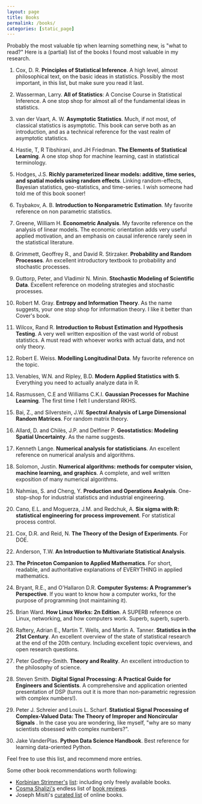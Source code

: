 ```yaml
---
layout: page
title: Books
permalink: /books/
categories: [static_page]
---
```


Probably the most valuable tip when learning something new, is "what to read?"
Here is a (partial) list of the books I found most valuable in my research.

1. Cox, D. R. __Principles of Statistical Inference__. 
A high level, almost philosophical text, on the basic ideas in statistics. Possibly the most important, in this list, but make sure you read it last. 

2. Wasserman, Larry. __All of Statistics__: A Concise Course in Statistical Inference. 
A one stop shop for almost all of the fundamental ideas in statistics.

3. van der Vaart, A. W. __Asymptotic Statistics__. 
Much, if not most, of classical statistics is asymptotic. 
This book can serve both as an introduction, and as a technical reference for the vast realm of asymptotic statistics.

4. Hastie, T, R Tibshirani, and JH Friedman. __The Elements of Statistical Learning__. 
A one stop shop for machine learning, cast in statistical terminology.

4. Hodges, J.S. __Richly parameterized linear models: additive, time series, and spatial models using random effects__. Linking random-effects, Bayesian statistics, geo-statistics, and time-series. I wish someone had told me of this book sooner!

5. Tsybakov, A. B. __Introduction to Nonparametric Estimation__. 
My favorite reference on non parametric statistics.

6. Greene, William H. __Econometric Analysis__. 
My favorite reference on the analysis of linear models. 
The economic orientation adds very useful applied motivation, and an emphasis on causal inference rarely seen in the statistical literature.

8. Grimmett, Geoffrey R., and David R. Stirzaker. __Probability and Random Processes__. 
An excellent introductory textbook to probability and stochastic processes.

9. Guttorp, Peter, and Vladimir N. Minin. __Stochastic Modeling of Scientific Data__. 
Excellent reference on modeling strategies and stochastic processes. 

9. Robert M. Gray. __Entropy and Information Theory__.
As the name suggests, your one stop shop for information theory.
I like it better than Cover's book. 

10. Wilcox, Rand R. __Introduction to Robust Estimation and Hypothesis Testing__. 
A very well written exposition of the vast world of robust statistics. 
A must read with whoever works with actual data, and not only theory. 

11. Robert E. Weiss. __Modelling Longitudinal Data__. My favorite reference on the topic. 

13. Venables, W.N. and Ripley, B.D. __Modern Applied Statistics with S__. Everything you need to actually analyze data in R. 

14. Rasmussen, C.E and Williams C.K.I. __Gaussian Processes for Machine Learning__. 
The first time I felt I understand RKHS.

15. Bai, Z., and Silverstein, J.W. __Spectral Analysis of Large Dimensional Random Matrices__. 
For random matrix theory.

16. Allard, D. and Chilès, J.P. and Delfiner P. __Geostatistics: Modeling Spatial Uncertainty__. 
As the name suggests.

17. Kenneth Lange. __Numerical analysis for statisticians__. 
An excellent reference on numerical analysis and algorithms.

24. Solomon, Justin. __Numerical algorithms: methods for computer vision, machine learning, and graphics__. A complete, and well written exposition of many numerical algorithms. 


18. Nahmias, S. and Cheng, Y. __Production and Operations Analysis__. 
One-stop-shop for industrial statistics and industrial engineering.

19. Cano, E.L. and Moguerza, J.M. and Redchuk, A. __Six sigma with R: statistical engineering for process improvement__. For 
statistical process control.

20. Cox, D.R. and Reid, N. __The Theory of the Design of Experiments__. For DOE.

21. Anderson, T.W. __An Introduction to Multivariate Statistical Analysis__.

22. __The Princeton Companion to Applied Mathematics__. For short, readable, and authoritative explanations of EVERYTHING in applied mathematics. 

23. Bryant, R.E., and O'Hallaron D.R. __Computer Systems: A Programmer’s Perspective__. 
If you want to know how a computer works, for the purpose of programming (not maintaining it). 

24. Brian Ward. __How Linux Works: 2n Edition__.
A SUPERB reference on Linux, networking, and how computers work. 
Superb, superb, superb. 


25. Raftery, Adrian E., Martin T. Wells, and Martin A. Tanner. __Statistics in the 21st Century__. An excellent overview of the state of statistical research at the end of the 20th century. Including excellent topic overviews, and open research questions. 

26. Peter Godfrey-Smith. __Theory and Reality__. An excellent introduction to the philosophy of science. 

27. Steven Smith. __Digital Signal Processing: A Practical Guide for Engineers and Scientists__. A comprehensive and application oriented presentation of DSP (turns out it is more than non-parametric regression with complex numbers!).

28. Peter J. Schreier and Louis L. Scharf. __Statistical Signal Processing of Complex-Valued Data: The Theory of Improper and Noncircular Signals__ .
In the case you are wondering, like myself, "why are so many scientists obsessed with complex numbers?".

29. Jake VanderPlas. __Python Data Science Handbook__. Best reference for learning data-oriented Python. 

Feel free to use this list, and recommend more entries.

Some other book recommendations worth following:

- [Korbinian Strimmer's](http://strimmerlab.org/korbinian.html) [list](http://strimmerlab.org/notes/textbooks.html): including only freely available books. 
- [Cosma Shalizi's](http://www.stat.cmu.edu/~cshalizi/) endless list of [book reviews](http://bactra.org/weblog/cat_algae.html). 
- Joseph Misiti's [curated list](https://github.com/josephmisiti/awesome-machine-learning/blob/master/books.md) of online books.
